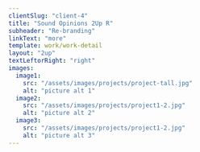 ```yaml
---
clientSlug: "client-4"
title: "Sound Opinions 2Up R"
subheader: "Re-branding"
linkText: "more"
template: work/work-detail
layout: "2up"
textLeftorRight: "right"
images:
  image1:
    src: "/assets/images/projects/project-tall.jpg"
    alt: "picture alt 1"
  image2:
    src: "/assets/images/projects/project1-2.jpg"
    alt: "picture alt 2"
  image3:
    src: "/assets/images/projects/project1-2.jpg"
    alt: "picture alt 3"
---
```

